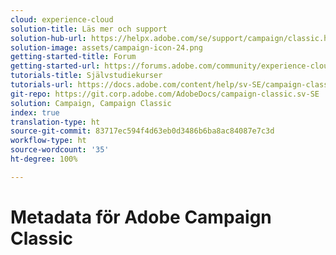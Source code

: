 ```yaml
---
cloud: experience-cloud
solution-title: Läs mer och support
solution-hub-url: https://helpx.adobe.com/se/support/campaign/classic.html
solution-image: assets/campaign-icon-24.png
getting-started-title: Forum
getting-started-url: https://forums.adobe.com/community/experience-cloud/marketing-cloud/campaign/classic
tutorials-title: Självstudiekurser
tutorials-url: https://docs.adobe.com/content/help/sv-SE/campaign-classic-learn/tutorials/overview.html
git-repo: https://git.corp.adobe.com/AdobeDocs/campaign-classic.sv-SE
solution: Campaign, Campaign Classic
index: true
translation-type: ht
source-git-commit: 83717ec594f4d63eb0d3486b6ba8ac84087e7c3d
workflow-type: ht
source-wordcount: '35'
ht-degree: 100%

---
```



# Metadata för Adobe Campaign Classic
